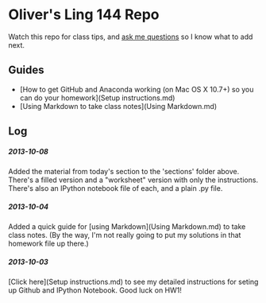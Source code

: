 # Oliver's Ling 144 Repo

Watch this repo for class tips, and [ask me questions](mailto:northrup@ucsc.edu) so I know what to add next.

## Guides

- [How to get GitHub and Anaconda working (on Mac OS  X 10.7+) so you can do your homework](Setup instructions.md)
- [Using Markdown to take class notes](Using Markdown.md)


## Log

##### 2013-10-08

Added the material from today's section to the 'sections' folder above. There's a filled version and a "worksheet" version with only the instructions. There's also an IPython notebook file of each, and a plain .py file.

##### 2013-10-04

Added a quick guide for [using Markdown](Using Markdown.md) to take class notes. (By the way, I'm not really going to put my solutions in that homework file up there.)

##### 2013-10-03

[Click here](Setup instructions.md) to see my detailed instructions for seting up Github and IPython Notebook. Good luck on HW1!